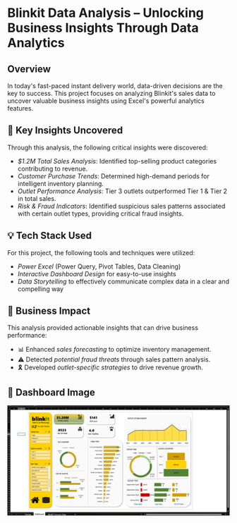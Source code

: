 # Blinkit Data Analysis – Unlocking Business Insights Through Data Analytics

## Overview
In today's fast-paced instant delivery world, data-driven decisions are the key to success. This project focuses on analyzing Blinkit's sales data to uncover valuable business insights using Excel's powerful analytics features.

## 🔎 Key Insights Uncovered
Through this analysis, the following critical insights were discovered:
- *$1.2M Total Sales Analysis*: Identified top-selling product categories contributing to revenue.
- *Customer Purchase Trends*: Determined high-demand periods for intelligent inventory planning.
- *Outlet Performance Analysis*: Tier 3 outlets outperformed Tier 1 & Tier 2 in total sales.
- *Risk & Fraud Indicators*: Identified suspicious sales patterns associated with certain outlet types, providing critical fraud insights.

## 💡 Tech Stack Used
For this project, the following tools and techniques were utilized:
- *Power Excel* (Power Query, Pivot Tables, Data Cleaning)
- *Interactive Dashboard Design* for easy-to-use insights
- *Data Storytelling* to effectively communicate complex data in a clear and compelling way

## 🧮 Business Impact
This analysis provided actionable insights that can drive business performance:
- 📊 Enhanced *sales forecasting* to optimize inventory management.
- ⚠ Detected *potential fraud threats* through sales pattern analysis.
- 🎗 Developed *outlet-specific strategies* to drive revenue growth.

## 📸 Dashboard Image
![Dashboard Image](Dashboard.png)
